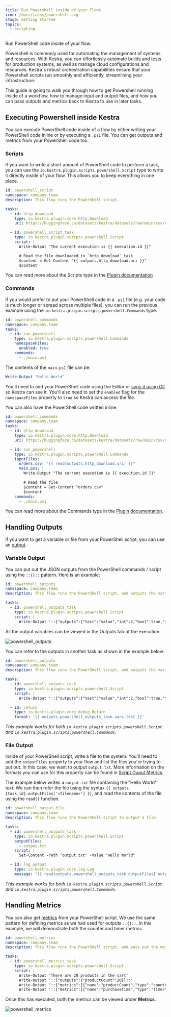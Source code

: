```yaml
---
title: Run Powershell inside of your Flows
icon: /docs/icons/powershell.svg
stage: Getting Started
topics:
  - Scripting
---
```


Run PowerShell code inside of your flow.

Powershell is commonly used for automating the management of systems and resources. With Kestra, you can effortlessly automate builds and tests for production systems, as well as manage cloud configurations and resources. Kestra's robust orchestration capabilities ensure that your Powershell scripts run smoothly and efficiently, streamlining your infrastructure.

This guide is going to walk you through how to get Powershell running inside of a workflow, how to manage input and output files, and how you can pass outputs and metrics back to Kestra to use in later tasks.

## Executing Powershell inside Kestra

You can execute PowerShell code inside of a flow by either writing your PowerShell code inline or by executing a `.ps1` file. You can get outputs and metrics from your PowerShell code too.

### Scripts

If you want to write a short amount of PowerShell code to perform a task, you can use the `io.kestra.plugin.scripts.powershell.Script` type to write it directly inside of your flow. This allows you to keep everything in one place.

```yaml
id: powershell_script
namespace: company.team
description: This flow runs the PowerShell script.

tasks:
  - id: http_download
    type: io.kestra.plugin.core.http.Download
    uri: https://huggingface.co/datasets/kestra/datasets/raw/main/csv/orders.csv

  - id: powershell_script_task
    type: io.kestra.plugin.scripts.powershell.Script
    script: |
      Write-Output "The current execution is {{ execution.id }}"

      # Read the file downloaded in `http_download` task
      $content = Get-Content "{{ outputs.http_download.uri }}"
      $content
```

You can read more about the Scripts type in the [Plugin documentation](/plugins/plugin-script-powershell/io.kestra.plugin.scripts.powershell.script)

### Commands

If you would prefer to put your PowerShell code in a `.ps1` file (e.g. your code is much longer or spread across multiple files), you can run the previous example using the `io.kestra.plugin.scripts.powershell.Commands` type:

```yaml
id: powershell_commands
namespace: company.team
tasks:
  - id: run_powershell
    type: io.kestra.plugin.scripts.powershell.Commands
    namespaceFiles:
      enabled: true
    commands:
      - ./main.ps1
```

The contents of the `main.ps1` file can be:

```powershell
Write-Output "Hello World"
```

You'll need to add your PowerShell code using the Editor or [sync it using Git](../version-control-cicd/04.git.md) so Kestra can see it. You'll also need to set the `enabled` flag for the `namespaceFiles` property to `true` so Kestra can access the file.

You can also have the PowerShell code written inline.

```yaml
id: powershell_commands
namespace: company.team
tasks:
  - id: http_download
    type: io.kestra.plugin.core.http.Download
    uri: https://huggingface.co/datasets/kestra/datasets/raw/main/csv/orders.csv

  - id: run_powershell
    type: io.kestra.plugin.scripts.powershell.Commands
    inputFiles:
      orders.csv: "{{ read(outputs.http_download.uri) }}"
      main.ps1: |
        Write-Output "The current execution is {{ execution.id }}"

        # Read the file
        $content = Get-Content "orders.csv"
        $content
    commands:
      - ./main.ps1
```

You can read more about the Commands type in the [Plugin documentation](/plugins/plugin-script-powershell/io.kestra.plugin.scripts.powershell.commands).

## Handling Outputs

If you want to get a variable or file from your PowerShell script, you can use an [output](../04.workflow-components/06.outputs.md).

### Variable Output

You can put out the JSON outputs from the PowerShell commands / script using the `::{}::` pattern. Here is an example:

```yaml
id: powershell_outputs
namespace: company.team
description: This flow runs the PowerShell script, and outputs the variable.

tasks:
  - id: powershell_outputs_task
    type: io.kestra.plugin.scripts.powershell.Script
    script: |
      Write-Output '::{"outputs":{"test":"value","int":2,"bool":true,"float":3.65}}::'
```

All the output variables can be viewed in the Outputs tab of the execution.

![powershell_outputs](@assets/docs/how-to-guides/powershell/outputs.png)

You can refer to the outputs in another task as shown in the example below:

```yaml
id: powershell_outputs
namespace: company.team
description: This flow runs the PowerShell script, and outputs the variable.

tasks:
  - id: powershell_outputs_task
    type: io.kestra.plugin.scripts.powershell.Script
    script: |
      Write-Output '::{"outputs":{"test":"value","int":2,"bool":true,"float":3.65}}::'

  - id: return
    type: io.kestra.plugin.core.debug.Return
    format: '{{ outputs.powershell_outputs_task.vars.test }}'
```

_This example works for both `io.kestra.plugin.scripts.powershell.Script` and `io.kestra.plugin.scripts.powershell.Commands`._

### File Output

Inside of your PowerShell script, write a file to the system. You'll need to add the `outputFiles` property to your flow and list the files you're trying to put out. In this case, we want to output `output.txt`. More information on the formats you can use for this property can be found in [Script Ouput Metrics](../16.scripts/06.outputs-metrics.md).

The example below writes a `output.txt` file containing the "Hello World" text. We can then refer the file using the syntax `{{ outputs.{task_id}.outputFiles['<filename>'] }}`, and read the contents of the file using the `read()` function.

```yaml
id: powershell_output_file
namespace: company.team
description: This flow runs the PowerShell script to output a file.

tasks:
  - id: powershell_outputs_task
    type: io.kestra.plugin.scripts.powershell.Script
    outputFiles:
      - output.txt
    script: |
      Set-Content -Path "output.txt" -Value "Hello World"

  - id: log_output
    type: io.kestra.plugin.core.log.Log
    message: "{{ read(outputs.powershell_outputs_task.outputFiles['output.txt']) }}"
```

_This example works for both `io.kestra.plugin.scripts.powershell.Script` and `io.kestra.plugin.scripts.powershell.Commands`._

## Handling Metrics

You can also get [metrics](../16.scripts/06.outputs-metrics.md#outputs-and-metrics-in-script-and-commands-tasks) from your PowerShell script. We use the same pattern for defining metrics as we had used for outputs `::{}::`. In this example, we will demonstrate both the counter and timer metrics.

```yaml
id: powershell_metrics
namespace: company.team
description: This flow runs the PowerShell script, and puts out the metrics.

tasks:
  - id: powershell_metrics_task
    type: io.kestra.plugin.scripts.powershell.Script
    script: |
      Write-Output 'There are 20 products in the cart'
      Write-Output '::{"outputs":{"productCount":20}}::'
      Write-Output '::{"metrics":[{"name":"productCount","type":"counter","value":20}]}::'
      Write-Output '::{"metrics":[{"name":"purchaseTime","type":"timer","value":32.44}]}::'
```

Once this has executed, both the metrics can be viewed under **Metrics**.

![powershell_metrics](@assets/docs/how-to-guides/powershell/metrics.png)
